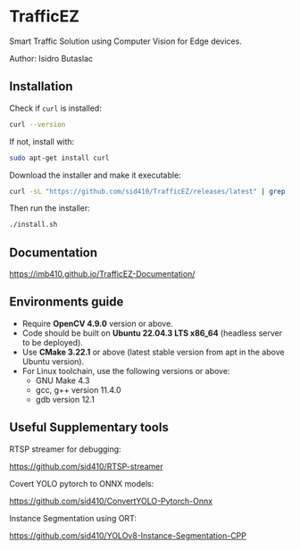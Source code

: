 # TrafficEZ

Smart Traffic Solution using Computer Vision for Edge devices.

Author: Isidro Butaslac

## Installation

Check if `curl` is installed:

```bash
curl --version
```

If not, install with:

```bash
sudo apt-get install curl
```

Download the installer and make it executable:

```bash
curl -sL "https://github.com/sid410/TrafficEZ/releases/latest" | grep -oP 'href="\K[^"]*install.sh' | head -n 1 | xargs -I {} curl -L -o "./install.sh" "https://github.com{}" && chmod +x ./install.sh
```

Then run the installer:

```bash
./install.sh
```

## Documentation

<https://imb410.github.io/TrafficEZ-Documentation/>

## Environments guide

- Require **OpenCV 4.9.0** version or above.
- Code should be built on **Ubuntu 22.04.3 LTS x86_64** (headless server to be deployed).
- Use **CMake 3.22.1** or above (latest stable version from apt in the above Ubuntu version).
- For Linux toolchain, use the following versions or above:
  - GNU Make 4.3
  - gcc, g++ version 11.4.0
  - gdb version 12.1

## Useful Supplementary tools

RTSP streamer for debugging:

<https://github.com/sid410/RTSP-streamer>

Covert YOLO pytorch to ONNX models:

<https://github.com/sid410/ConvertYOLO-Pytorch-Onnx>

Instance Segmentation using ORT:

<https://github.com/sid410/YOLOv8-Instance-Segmentation-CPP>
